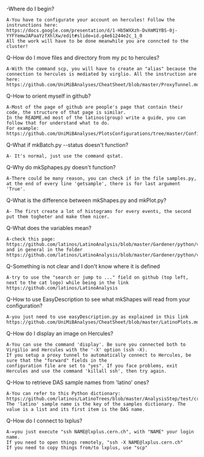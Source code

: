 -Where do I begin?

    A-You have to configurate your account on hercules! Follow the instrunctions here:
    https://docs.google.com/presentation/d/1-Hb5WXXzh-DvXmM1YBS-0j-YYFYemwJAPaaYzfXhlXw/edit#slide=id.g4e61244e2c_1_0
    All the work will have to be done meanwhile you are conncted to the cluster!

Q-How do I move files and directory from my pc to hercules?      

    A-With the command scp, you will have to create an "alias" because the connection to hercules is mediated by virglio. All the instruction are here:
    https://github.com/UniMiBAnalyses/CheatSheet/blob/master/ProxyTunnel.md



Q-How to orient myself in github?

    A-Most of the page of github are people's page that contain their code, the structure of that page is similar.
    In the README.md most of the latinos(group) write a guide, you can follow that for understand what to do.
    For example: https://github.com/UniMiBAnalyses/PlotsConfigurations/tree/master/Configurations/VBSWWOS

Q-What if  mkBatch.py --status doesn't function?

    A- It's normal, just use the command qstat.

Q-Why do mkSphapes.py doesn't function?

    A-There could be many reason, you can check if in the file samples.py, at the end of every line 'getsample', there is for last argument 'True'.

Q-What is the difference between mkShapes.py and mkPlot.py?

    A- The first create a lot of histograms for every events, the second put them togheter and make them nicer.

Q-What does the variables mean?

    A-check this page:
    https://github.com/latinos/LatinoAnalysis/blob/master/Gardener/python/variables/WWVar.C
    and in general in the folder
    https://github.com/latinos/LatinoAnalysis/blob/master/Gardener/python/variables/
    
Q-Something is not clear and I don't know where it is defined

    A-try to use the "search or jump to ..." field on github (top left, next to the cat logo) while being in the link
    https://github.com/latinos/LatinoAnalysis

Q-How to use EasyDescription to see what mkShapes will read from your configuration?
    
    A-you just need to use easyDescription.py as explained in this link
    https://github.com/UniMiBAnalyses/CheatSheet/blob/master/LatinoPlots.md
    
Q-How do I display an image on Hercules?
    
    A-You can use the command 'display'. Be sure you connected both to Virgilio and Hercules with the '-X' option (ssh -X). 
    If you setup a proxy tunnel to automatically connect to Hercules, be sure that the "forward" fields in the
    configuration file are set to "yes". If you face problems, exit Hercules and use the command 'killall ssh', then try again.
    
Q-How to retrieve DAS sample names from 'latino' ones?

    A-You can refer to this Python dictionary: https://github.com/latinos/LatinoTrees/blob/master/AnalysisStep/test/crab/samples/samples_summer16_Feb2017.py
    The 'latino' sample name is the key of the samples dictionary. The value is a list and its first item is the DAS name.

Q-How do I connect to lxplus?

    A-=you just execute "ssh NAME@lxplus.cern.ch", with "NAME" your login name.
    If you need to open things remotely, "ssh -X NAME@lxplus.cern.ch"
    If you need to copy things from/to lxplus, use "scp"
